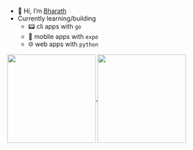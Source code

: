 - 👋 Hi, I’m [Bharath](https://bm.reflex.run)
- Currently learning/building
    - 📟 cli apps with `go`
    - 📳 mobile apps with `expo`
    - 🌐 web apps with `python`

<a href="https://github.com/bm611/github-readme-stats">
  <img height=200 align="center" src="https://github-readme-stats.vercel.app/api?username=bm611&show_icons=true&theme=tokyonight&hide_rank=true" />
</a>
<a href="https://github.com/bm611/github-readme-stats">
  <img height=200 align="center" src="https://github-readme-stats.vercel.app/api/top-langs/?username=bm611&layout=compact&show_icons=true&theme=tokyonight&hide_progress=true" />
</a>

<!---
bm611/bm611 is a ✨ special ✨ repository because its `README.md` (this file) appears on your GitHub profile.
You can click the Preview link to take a look at your changes.
--->
